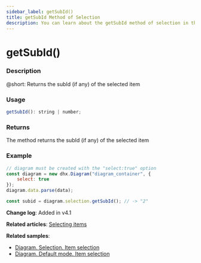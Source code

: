 ```yaml
---
sidebar_label: getSubId()
title: getSubId Method of Selection
description: You can learn about the getSubId method of selection in the documentation of the DHTMLX JavaScript Diagram library. Browse developer guides and API reference, try out code examples and live demos, and download a free 30-day evaluation version of DHTMLX Diagram.
---
```


# getSubId()

### Description

@short: Returns the subId (if any) of the selected item

### Usage

~~~js
getSubId(): string | number;
~~~

### Returns

The method returns the subId (if any) of the selected item

### Example

~~~js {7}
// diagram must be created with the "select:true" option
const diagram = new dhx.Diagram("diagram_container", { 
    select: true 
});
diagram.data.parse(data);

const subid = diagram.selection.getSubId(); // -> "2"
~~~

**Change log**: Added in v4.1

**Related articles**:  [Selecting items](../../../guides/manipulating_items/#selecting-items)

**Related samples**:

- [Diagram. Selection. Item selection](https://snippet.dhtmlx.com/jyoxn5h7)
- [Diagram. Default mode. Item selection](https://snippet.dhtmlx.com/tcny4obw)